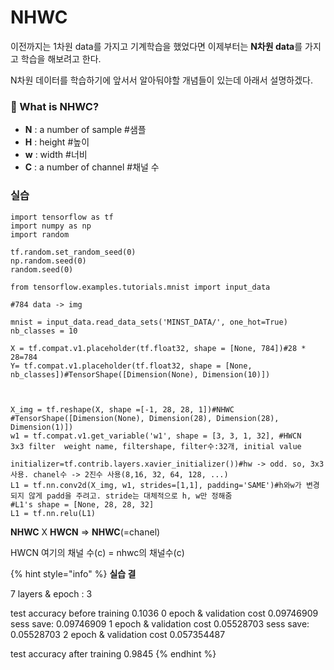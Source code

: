 # NHWC

이전까지는 1차원 data를 가지고 기계학습을 했었다면 이제부터는 **N차원 data**를 가지고 학습을 해보려고 한다.

N차원 데이터를 학습하기에 앞서서 알아둬야할 개념들이 있는데 아래서 설명하겠다.

### 🤔 What is NHWC?

* **N** : a number of sample \#샘플 
* **H** : height \#높이
* **w** : width \#너비
* **C** : a number of channel \#채널 수

### 실습



```text
import tensorflow as tf
import numpy as np
import random

tf.random.set_random_seed(0)
np.random.seed(0)
random.seed(0)

from tensorflow.examples.tutorials.mnist import input_data

#784 data -> img

mnist = input_data.read_data_sets('MINST_DATA/', one_hot=True)
nb_classes = 10

X = tf.compat.v1.placeholder(tf.float32, shape = [None, 784])#28 * 28=784
Y= tf.compat.v1.placeholder(tf.float32, shape = [None, nb_classes])#TensorShape([Dimension(None), Dimension(10)])



X_img = tf.reshape(X, shape =[-1, 28, 28, 1])#NHWC
#TensorShape([Dimension(None), Dimension(28), Dimension(28), Dimension(1)])
w1 = tf.compat.v1.get_variable('w1', shape = [3, 3, 1, 32], #HWCN   3x3 filter  weight name, filtershape, filter수:32개, initial value
                               initializer=tf.contrib.layers.xavier_initializer())#hw -> odd. so, 3x3 사용. chanel수 -> 2진수 사용(8,16, 32, 64, 128, ...)
L1 = tf.nn.conv2d(X_img, w1, strides=[1,1], padding='SAME')#h와w가 변경되지 않게 padd을 주려고. stride는 대체적으로 h, w만 정해줌
#L1's shape = [None, 28, 28, 32]
L1 = tf.nn.relu(L1)
```

**NHWC** X **HWCN** =&gt; **NHWC**\(=chanel\)

HWCN 여기의 채널 수\(c\) =  nhwc의 채널수\(c\)



{% hint style="info" %}
**실습 결**

7 layers & epoch : 3

test accuracy before training 0.1036 0 epoch & validation cost 0.09746909 sess save: 0.09746909 1 epoch & validation cost 0.05528703 sess save: 0.05528703 2 epoch & validation cost 0.057354487

test accuracy after training 0.9845
{% endhint %}

